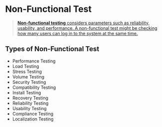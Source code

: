 Non-Functional Test
====

> [**Non-functional testing** considers parameters such as reliability, usability, and performance. A non-functional test might be checking how many users can log in to the system at the same time.](https://www.testim.io/blog/software-testing-basics/)
 

## Types of Non-Functional Test ##

- Performance Testing
- Load Testing
- Stress Testing
- Volume Testing
- Security Testing
- Compatibility Testing
- Install Testing
- Recovery Testing
- Reliability Testing
- Usability Testing
- Compliance Testing
- Localization Testing